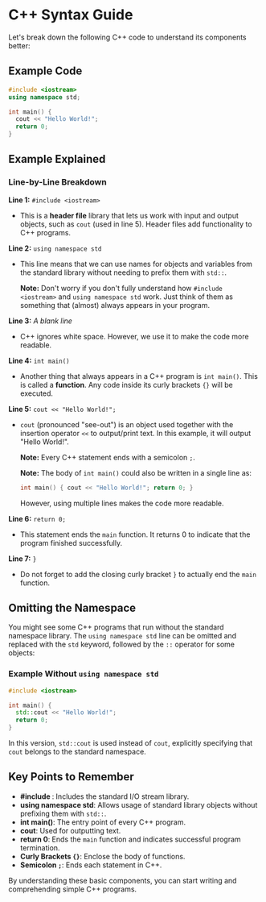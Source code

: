 # C++ Syntax Guide

Let's break down the following C++ code to understand its components better:

## Example Code
```cpp
#include <iostream>
using namespace std;

int main() {
  cout << "Hello World!";
  return 0;
}
```

## Example Explained

### Line-by-Line Breakdown

**Line 1:** `#include <iostream>`
- This is a **header file** library that lets us work with input and output objects, such as `cout` (used in line 5). Header files add functionality to C++ programs.

**Line 2:** `using namespace std`
- This line means that we can use names for objects and variables from the standard library without needing to prefix them with `std::`. 

  **Note:** Don't worry if you don't fully understand how `#include <iostream>` and `using namespace std` work. Just think of them as something that (almost) always appears in your program.

**Line 3:** *A blank line*
- C++ ignores white space. However, we use it to make the code more readable.

**Line 4:** `int main()`
- Another thing that always appears in a C++ program is `int main()`. This is called a **function**. Any code inside its curly brackets `{}` will be executed.

**Line 5:** `cout << "Hello World!";`
- `cout` (pronounced "see-out") is an object used together with the insertion operator `<<` to output/print text. In this example, it will output "Hello World!".

  **Note:** Every C++ statement ends with a semicolon `;`.

  **Note:** The body of `int main()` could also be written in a single line as:
  ```cpp
  int main() { cout << "Hello World!"; return 0; }
  ```
  However, using multiple lines makes the code more readable.

**Line 6:** `return 0;`
- This statement ends the `main` function. It returns 0 to indicate that the program finished successfully.

**Line 7:** `}`
- Do not forget to add the closing curly bracket `}` to actually end the `main` function.

## Omitting the Namespace

You might see some C++ programs that run without the standard namespace library. The `using namespace std` line can be omitted and replaced with the `std` keyword, followed by the `::` operator for some objects:

### Example Without `using namespace std`
```cpp
#include <iostream>

int main() {
  std::cout << "Hello World!";
  return 0;
}
```
In this version, `std::cout` is used instead of `cout`, explicitly specifying that `cout` belongs to the standard namespace.

## Key Points to Remember
- **#include <iostream>**: Includes the standard I/O stream library.
- **using namespace std**: Allows usage of standard library objects without prefixing them with `std::`.
- **int main()**: The entry point of every C++ program.
- **cout**: Used for outputting text.
- **return 0**: Ends the `main` function and indicates successful program termination.
- **Curly Brackets `{}`**: Enclose the body of functions.
- **Semicolon `;`**: Ends each statement in C++.

By understanding these basic components, you can start writing and comprehending simple C++ programs.